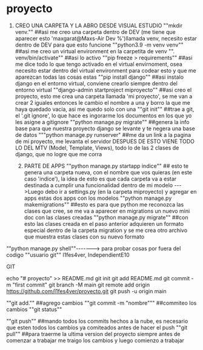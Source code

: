 # proyecto

 1) CREO UNA CARPETA Y LA ABRO DESDE VISUAL ESTUDIO
""mkdir venv."" ##asi me creo una carpeta dentro de DEV (me tiene que aparecer esto 'maxgarat@Maxs-Air Dev %')llamada venv, necesito estar dentro de DEV para que esto funcione
""python3.9 -m venv venv"" ##asi me creo un virtual environment en la carpetita de venv
"". venv/bin/activate"" ##asi lo activo
""pip freeze > requirements"" ##asi me dice todo lo que tengo activado en el virtual envirnoment, osea necesito estar dentro del virtual environment para codear esto y que me aparezcan todas las cosas estas
""pip install django"" ##asi instalo django en el entorno virtual, conviene crearlo siempre dentro del entorno virtual
""django-admin startproject miproyecto"" ##asi creo el proyecto, esto me crea una carpeta llamada 'mi proyecto', se me van a crear 2 iguales entonces le cambio el nombre a una y borro la que me haya quedado vacia, asi me quedo solo con una
""git init"" ##trae a git, el '.git ignore', lo que hace es ingorarme los documentos en los que yo les asigne a gitignore
""python manage.py migrate"" ##genera la info base para que nuestra proyecto django se levante y te negera una base de datos
"""python manage.py runserver" ##me da un link a la pagina de mi proyecto, me levanta el servidor
 DESPUES DE ESTO VIENE TODO LO DEL MTV (Model, Template, Views), todo lo de las 2 clases de django, que no logre que me corra

    2) PARTE DE APPS
 ""python manage.py startapp indice"" ## esto te genera una carpeta nueva, con el nombre que vos quieras (en este caso 'indice'), la idea de esto es que cada carpeta va a estar destinada a cumplir una funcionalidad dentro de mi modelo
 --->Luego debo ir a settings.py (en la carpeta miproyecto) y agregar en apps estas dos apps con los modelos
 ""python  manage.py makemigrations""  ##esto es para que python me reconozca las clases que cree, se me va a aparecer en migrations un nuevo mini doc con las clases creadas
 ""python manage.py migrate"" ##con esto las clases creada en el paso anterior adquieren un formato especial dentro de la carpeta migration y se me crea otro archivo que muestra estas clases con su nuevo formato



 ""python manage.py shell""-------> para probar cosas por fuera del codigo
 ""usuario git"" l1fes4ver, IndependientE10


GIT

echo "# proyecto" >> README.md
git init
git add README.md
git commit -m "first commit"
git branch -M main
git remote add origin https://github.com/l1fes4ver/proyecto.git
git push -u origin main


 ""git add.""  ##agrego cambios
 ""git commit -m "nombre"""  ##commiteo los cambios
 ""git status""

 ""git push"" ##mando todos los commits hechos a la nube, es necesario que esten todos los cambios ya comiteados antes de hacer el push
 ""git pull"" ##para traerme la ultima version del proyecto siempre antes de comenzar a trabajar me traigo los cambios y luego comienzo a trabajar 